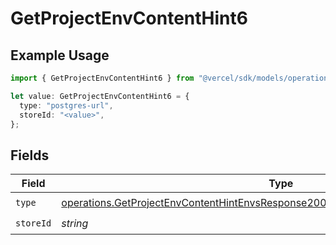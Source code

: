 # GetProjectEnvContentHint6

## Example Usage

```typescript
import { GetProjectEnvContentHint6 } from "@vercel/sdk/models/operations";

let value: GetProjectEnvContentHint6 = {
  type: "postgres-url",
  storeId: "<value>",
};
```

## Fields

| Field                                                                                                                                                                                  | Type                                                                                                                                                                                   | Required                                                                                                                                                                               | Description                                                                                                                                                                            |
| -------------------------------------------------------------------------------------------------------------------------------------------------------------------------------------- | -------------------------------------------------------------------------------------------------------------------------------------------------------------------------------------- | -------------------------------------------------------------------------------------------------------------------------------------------------------------------------------------- | -------------------------------------------------------------------------------------------------------------------------------------------------------------------------------------- |
| `type`                                                                                                                                                                                 | [operations.GetProjectEnvContentHintEnvsResponse200ApplicationJSONResponseBodyType](../../models/operations/getprojectenvcontenthintenvsresponse200applicationjsonresponsebodytype.md) | :heavy_check_mark:                                                                                                                                                                     | N/A                                                                                                                                                                                    |
| `storeId`                                                                                                                                                                              | *string*                                                                                                                                                                               | :heavy_check_mark:                                                                                                                                                                     | N/A                                                                                                                                                                                    |